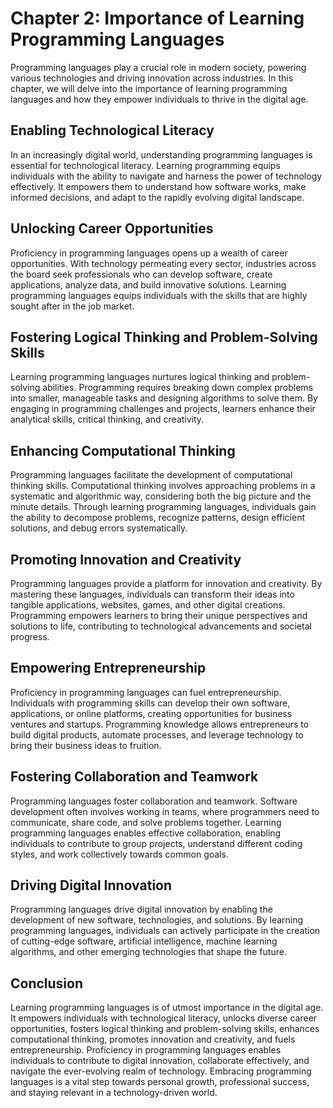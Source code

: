 Chapter 2: Importance of Learning Programming Languages
=======================================================

Programming languages play a crucial role in modern society, powering various technologies and driving innovation across industries. In this chapter, we will delve into the importance of learning programming languages and how they empower individuals to thrive in the digital age.

Enabling Technological Literacy
-------------------------------

In an increasingly digital world, understanding programming languages is essential for technological literacy. Learning programming equips individuals with the ability to navigate and harness the power of technology effectively. It empowers them to understand how software works, make informed decisions, and adapt to the rapidly evolving digital landscape.

Unlocking Career Opportunities
------------------------------

Proficiency in programming languages opens up a wealth of career opportunities. With technology permeating every sector, industries across the board seek professionals who can develop software, create applications, analyze data, and build innovative solutions. Learning programming languages equips individuals with the skills that are highly sought after in the job market.

Fostering Logical Thinking and Problem-Solving Skills
-----------------------------------------------------

Learning programming languages nurtures logical thinking and problem-solving abilities. Programming requires breaking down complex problems into smaller, manageable tasks and designing algorithms to solve them. By engaging in programming challenges and projects, learners enhance their analytical skills, critical thinking, and creativity.

Enhancing Computational Thinking
--------------------------------

Programming languages facilitate the development of computational thinking skills. Computational thinking involves approaching problems in a systematic and algorithmic way, considering both the big picture and the minute details. Through learning programming languages, individuals gain the ability to decompose problems, recognize patterns, design efficient solutions, and debug errors systematically.

Promoting Innovation and Creativity
-----------------------------------

Programming languages provide a platform for innovation and creativity. By mastering these languages, individuals can transform their ideas into tangible applications, websites, games, and other digital creations. Programming empowers learners to bring their unique perspectives and solutions to life, contributing to technological advancements and societal progress.

Empowering Entrepreneurship
---------------------------

Proficiency in programming languages can fuel entrepreneurship. Individuals with programming skills can develop their own software, applications, or online platforms, creating opportunities for business ventures and startups. Programming knowledge allows entrepreneurs to build digital products, automate processes, and leverage technology to bring their business ideas to fruition.

Fostering Collaboration and Teamwork
------------------------------------

Programming languages foster collaboration and teamwork. Software development often involves working in teams, where programmers need to communicate, share code, and solve problems together. Learning programming languages enables effective collaboration, enabling individuals to contribute to group projects, understand different coding styles, and work collectively towards common goals.

Driving Digital Innovation
--------------------------

Programming languages drive digital innovation by enabling the development of new software, technologies, and solutions. By learning programming languages, individuals can actively participate in the creation of cutting-edge software, artificial intelligence, machine learning algorithms, and other emerging technologies that shape the future.

Conclusion
----------

Learning programming languages is of utmost importance in the digital age. It empowers individuals with technological literacy, unlocks diverse career opportunities, fosters logical thinking and problem-solving skills, enhances computational thinking, promotes innovation and creativity, and fuels entrepreneurship. Proficiency in programming languages enables individuals to contribute to digital innovation, collaborate effectively, and navigate the ever-evolving realm of technology. Embracing programming languages is a vital step towards personal growth, professional success, and staying relevant in a technology-driven world.

